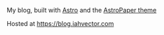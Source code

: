 My blog, built with [Astro](https://astro.build/) and the [AstroPaper theme](https://astro-paper.pages.dev/)

Hosted at https://blog.iahvector.com